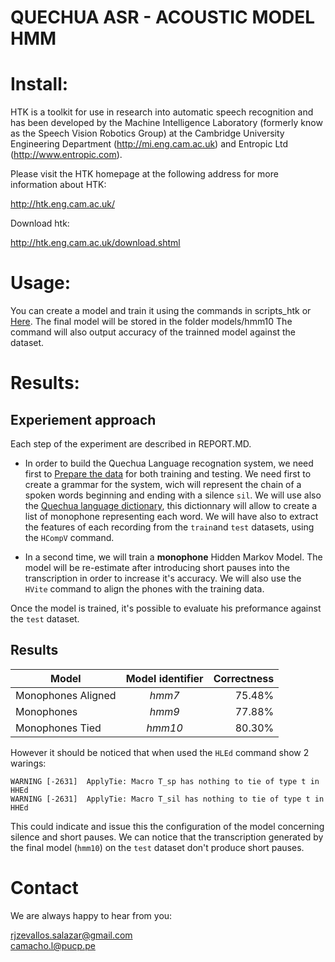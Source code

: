 # QUECHUA ASR - ACOUSTIC MODEL HMM

# Install:

HTK is a toolkit for use in research into automatic speech recognition
and has been developed by the Machine Intelligence Laboratory
(formerly know as the Speech Vision Robotics Group) at the
Cambridge University Engineering Department (http://mi.eng.cam.ac.uk) 
and Entropic Ltd (http://www.entropic.com).

Please visit the HTK homepage at the following address for more
information about HTK:

http://htk.eng.cam.ac.uk/

Download htk:

http://htk.eng.cam.ac.uk/download.shtml


# Usage:

You can create a model and train it using the commands in scripts_htk or [Here](https://github.com/tawaintisuyurunakunarayku/asr_hmm/blob/master/REPORT.md). The final model will be stored in the folder models/hmm10 The command will also output accuracy of the trainned model against the dataset.

# Results:

## Experiement approach

Each step of the experiment are described  in REPORT.MD.

* In order to build the Quechua Language recognation system, we need first to [Prepare the data](https://drive.google.com/drive/folders/1fHwoLwzGrpomTLvOfxhhxFf1WR_o5Yf2?usp=sharing) for both training and testing. We need first to create a grammar for the system, wich will represent the chain of a spoken words beginning and ending with a silence `sil`. We will use also the [Quechua language dictionary](https://siminchikkunarayku.pe/), this dictionnary will allow to create a list of monophone representing each word. We will have also to extract the features of each recording from the `train`and `test` datasets, using the `HCompV` command.

* In a second time, we will train a **monophone** Hidden Markov Model. The model will be re-estimate after introducing short pauses into the transcription in order to increase it's accuracy. We will also use the `HVite` command to align the phones with the training data.

Once the model is trained, it's possible to evaluate his preformance against the `test` dataset.

## Results

| Model | Model identifier | Correctness |
| ----- |:----------------:| -----------:|
| Monophones Aligned | *hmm7* | 75.48% |
| Monophones | *hmm9* | 77.88% |
| Monophones Tied | *hmm10* | 80.30% |

However it should be noticed that when used the `HLEd` command show 2 warings:

```
WARNING [-2631]  ApplyTie: Macro T_sp has nothing to tie of type t in HHEd
WARNING [-2631]  ApplyTie: Macro T_sil has nothing to tie of type t in HHEd
```

This could indicate and issue this the configuration of the model concerning silence and short pauses. We can notice that the transcription generated by the final model (`hmm10`) on the `test` dataset don't produce short pauses.


# Contact
We are always happy to hear from you:

rjzevallos.salazar@gmail.com \
camacho.l@pucp.pe
